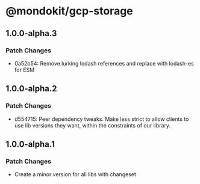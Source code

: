 # @mondokit/gcp-storage

## 1.0.0-alpha.3

### Patch Changes

- 0a52b54: Remove lurking lodash references and replace with lodash-es for ESM

## 1.0.0-alpha.2

### Patch Changes

- d554715: Peer dependency tweaks. Make less strict to allow clients to use lib versions they want, within the constraints of our library.

## 1.0.0-alpha.1

### Patch Changes

- Create a minor version for all libs with changeset
